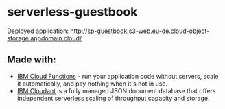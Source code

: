 # serverless-guestbook
Deployed application: http://sp-guestbook.s3-web.eu-de.cloud-object-storage.appdomain.cloud/

 ## Made with:
* [IBM Cloud Functions](https://www.ibm.com/cloud/functions) - run your application code without servers, scale it automatically, and pay nothing when it's not in use.
* [IBM Cloudant](https://www.ibm.com/cloud/cloudant) is a fully managed JSON document database that offers independent serverless scaling of throughput capacity and storage.
